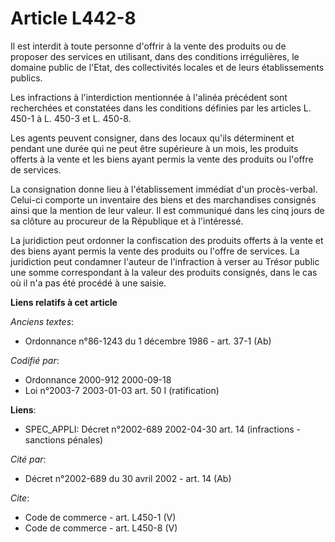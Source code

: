# Article L442-8

Il est interdit à toute personne d'offrir à la vente des produits ou de proposer des services en utilisant, dans des
conditions irrégulières, le domaine public de l'Etat, des collectivités locales et de leurs établissements publics. 

Les infractions à l'interdiction mentionnée à l'alinéa précédent sont recherchées et constatées dans les conditions définies
par les articles L. 450-1 à L. 450-3 et L. 450-8. 

Les agents peuvent consigner, dans des locaux qu'ils déterminent et pendant une durée qui ne peut être supérieure à un mois,
les produits offerts à la vente et les biens ayant permis la vente des produits ou l'offre de services. 

La consignation donne lieu à l'établissement immédiat d'un procès-verbal. Celui-ci comporte un inventaire des biens et des
marchandises consignés ainsi que la mention de leur valeur. Il est communiqué dans les cinq jours de sa clôture au procureur
de la République et à l'intéressé. 

La juridiction peut ordonner la confiscation des produits offerts à la vente et des biens ayant permis la vente des produits
ou l'offre de services. La juridiction peut condamner l'auteur de l'infraction à verser au Trésor public une somme
correspondant à la valeur des produits consignés, dans le cas où il n'a pas été procédé à une saisie.

**Liens relatifs à cet article**

_Anciens textes_:

  - Ordonnance n°86-1243 du 1 décembre 1986 - art. 37-1 (Ab)

_Codifié par_:

  - Ordonnance 2000-912 2000-09-18
  - Loi n°2003-7 2003-01-03 art. 50 I (ratification)

**Liens**:

  - SPEC_APPLI: Décret n°2002-689 2002-04-30 art. 14 (infractions - sanctions pénales)

_Cité par_:

  - Décret n°2002-689 du 30 avril 2002 - art. 14 (Ab)

_Cite_:

  - Code de commerce - art. L450-1 (V)
  - Code de commerce - art. L450-8 (V)
